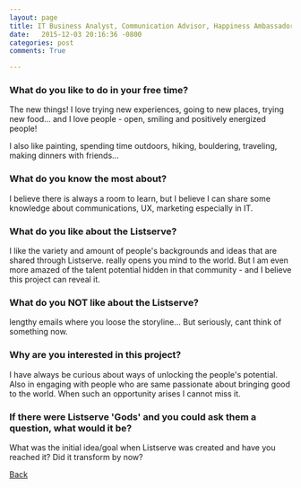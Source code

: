 ```yaml
---
layout: page
title: IT Business Analyst, Communication Advisor, Happiness Ambassador in The Hague, The Netherlands - 32
date:   2015-12-03 20:16:36 -0800
categories: post
comments: True

---
```


### What do you like to do in your free time?
<p>The new things! I love trying new experiences, going to new places, trying new food... and I love people - open, smiling and positively energized people!

I also like painting, spending time outdoors, hiking, bouldering, traveling, making dinners with friends...</p>

### What do you know the most about?
<p>I believe there is always a room to learn, but I believe I can share some knowledge about communications, UX, marketing especially in IT.</p>

### What do you like about the Listserve?
<p>I like the variety and amount of people's backgrounds and ideas that are shared through Listserve. really opens you mind to the world. But I am even more amazed of the talent potential hidden in that community - and I believe this project can reveal it.</p>

### What do you NOT like about the Listserve?
<p>lengthy emails where you loose the storyline...
But seriously, cant think of something now.</p>

### Why are you interested in this project?
<p>I have always be curious about ways of unlocking the people's potential. Also in engaging with people who are same passionate about bringing good to the world. When such an opportunity arises I cannot miss it.</p>

### If there were Listserve 'Gods' and you could ask them a question, what would it be?
<p>What was the initial idea/goal when Listserve was created and have you reached it? Did it transform by now? </p>

[Back][1]

[1]: /home/responders/all